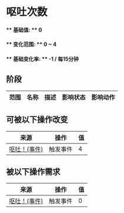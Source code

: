 # 呕吐次数  
#### ** 基础值: ** 0   
#### ** 变化范围: ** 0 ~ 4  
#### ** 基础变化率: ** -1 / 每15分钟  
## 阶段  
范围  |  名称  |  描述  |  影响状态  |  影响动作  
----  |  ----  |  ----  |  ----  |  ----  
## 可被以下操作改变  
来源  |  操作  |  值  
----  |  ----  |  ----  
[呕吐！(事件)](Event_Vomit.md)  |  触发事件  |  4  
## 被以下操作需求  
来源  |  操作  |  值  
----  |  ----  |  ----  
[呕吐！(事件)](Event_Vomit.md)  |  触发事件  |  0  


<script>document.title="呕吐次数 - 卡牌生存百科 Card Survival Wiki";</script>